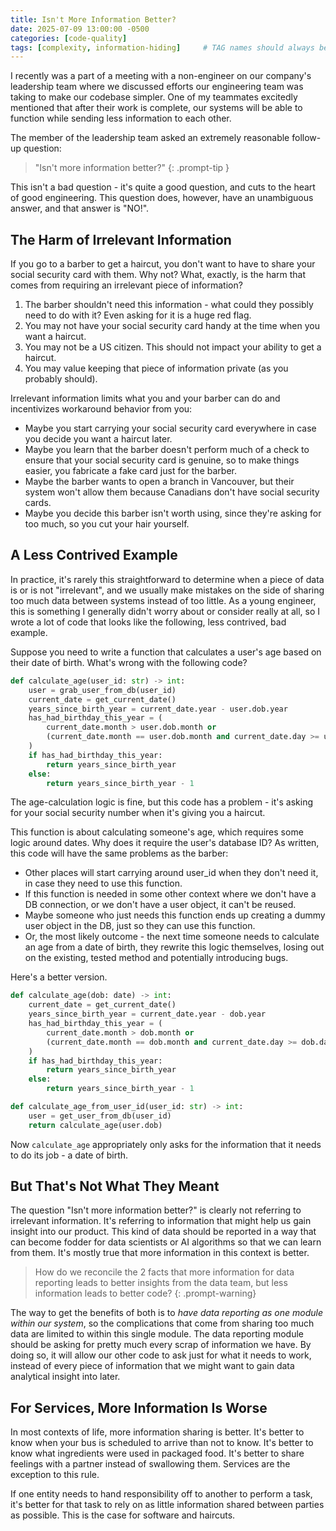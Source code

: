```yaml
---
title: Isn't More Information Better?
date: 2025-07-09 13:00:00 -0500
categories: [code-quality]
tags: [complexity, information-hiding]     # TAG names should always be lowercase
---
```


I recently was a part of a meeting with a non-engineer on our company's leadership team where we discussed efforts our engineering team was taking to make our codebase simpler. One of my teammates excitedly mentioned that after their work is complete, our systems will be able to function while sending less information to each other.

The member of the leadership team asked an extremely reasonable follow-up question: 
> "Isn't more information better?"
{: .prompt-tip }

This isn't a bad question - it's quite a good question, and cuts to the heart of good engineering. This question does, however, have an unambiguous answer, and that answer is "NO!".

## The Harm of Irrelevant Information

If you go to a barber to get a haircut, you don't want to have to share your social security card with them. Why not? What, exactly, is the harm that comes from requiring an irrelevant piece of information?

1. The barber shouldn't need this information - what could they possibly need to do with it? Even asking for it is a huge red flag.
1. You may not have your social security card handy at the time when you want a haircut.
1. You may not be a US citizen. This should not impact your ability to get a haircut.
1. You may value keeping that piece of information private (as you probably should).

Irrelevant information limits what you and your barber can do and incentivizes workaround behavior from you:

* Maybe you start carrying your social security card everywhere in case you decide you want a haircut later. 
* Maybe you learn that the barber doesn't perform much of a check to ensure that your social security card is genuine, so to make things easier, you fabricate a fake card just for the barber. 
* Maybe the barber wants to open a branch in Vancouver, but their system won't allow them because Canadians don't have social security cards.
* Maybe you decide this barber isn't worth using, since they're asking for too much, so you cut your hair yourself.

## A Less Contrived Example

In practice, it's rarely this straightforward to determine when a piece of data is or is not "irrelevant", and we usually make mistakes on the side of sharing too much data between systems instead of too little. As a young engineer, this is something I generally didn't worry about or consider really at all, so I wrote a lot of code that looks like the following, less contrived, bad example.

Suppose you need to write a function that calculates a user's age based on their date of birth. What's wrong with the following code?

```py
def calculate_age(user_id: str) -> int:
    user = grab_user_from_db(user_id)
    current_date = get_current_date()
    years_since_birth_year = current_date.year - user.dob.year
    has_had_birthday_this_year = (
        current_date.month > user.dob.month or 
        (current_date.month == user.dob.month and current_date.day >= user.dob.day)
    )
    if has_had_birthday_this_year:
        return years_since_birth_year
    else:
        return years_since_birth_year - 1
```

The age-calculation logic is fine, but this code has a problem - it's asking for your social security number when it's giving you a haircut.

This function is about calculating someone's age, which requires some logic around dates. Why does it require the user's database ID? As written, this code will have the same problems as the barber:

* Other places will start carrying around user_id when they don't need it, in case they need to use this function.
* If this function is needed in some other context where we don't have a DB connection, or we don't have a user object, it can't be reused.
* Maybe someone who just needs this function ends up creating a dummy user object in the DB, just so they can use this function.
* Or, the most likely outcome - the next time someone needs to calculate an age from a date of birth, they rewrite this logic themselves, losing out on the existing, tested method and potentially introducing bugs.

Here's a better version.

```py
def calculate_age(dob: date) -> int:
    current_date = get_current_date()
    years_since_birth_year = current_date.year - dob.year
    has_had_birthday_this_year = (
        current_date.month > dob.month or 
        (current_date.month == dob.month and current_date.day >= dob.day)
    )
    if has_had_birthday_this_year:
        return years_since_birth_year
    else:
        return years_since_birth_year - 1

def calculate_age_from_user_id(user_id: str) -> int:
    user = get_user_from_db(user_id)
    return calculate_age(user.dob)
```

Now `calculate_age` appropriately only asks for the information that it needs to do its job - a date of birth.

## But That's Not What They Meant

The question "Isn't more information better?" is clearly not referring to irrelevant information. It's referring to information that might help us gain insight into our product. This kind of data should be reported in a way that can become fodder for data scientists or AI algorithms so that we can learn from them. It's mostly true that more information in this context is better.

> How do we reconcile the 2 facts that more information for data reporting leads to better insights from the data team, but less information leads to better code?
{: .prompt-warning}

The way to get the benefits of both is to *have data reporting as one module within our system*, so the complications that come from sharing too much data are limited to within this single module. The data reporting module should be asking for pretty much every scrap of information we have. By doing so, it will allow our other code to ask just for what it needs to work, instead of every piece of information that we might want to gain data analytical insight into later.

## For Services, More Information Is Worse

In most contexts of life, more information sharing is better. It's better to know when your bus is scheduled to arrive than not to know. It's better to know what ingredients were used in packaged food. It's better to share feelings with a partner instead of swallowing them. Services are the exception to this rule.

If one entity needs to hand responsibility off to another to perform a task, it's better for that task to rely on as little information shared between parties as possible. This is the case for software and haircuts.
